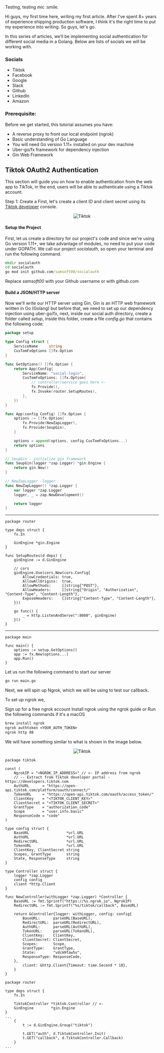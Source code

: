 Testing, testing mic :smile.

Hi guys, my first time here, writing my first article. After I've spent 8+ years of experience shipping production software, I think it's the right time to put my experience into writing. So guys, let's go.

In this series of articles, we’ll be implementing social authentication for different social media in a Golang. Below are lists of socials we will be working with.

### Socials
- Tiktok
- Facebook
- Google
- Slack
- Github
- LinkedIn
- Amazon

### Prerequisite:
Before we get started, this tutorial assumes you have:
- A reverse proxy to front our local endpoint (ngrok)
- Basic understanding of Go Language
- You will need Go version 1.11+ installed on your dev machine
- Uber-go/fx framework for dependency injection
- Gin Web Framework

## Tiktok OAuth2 Authentication

This section will guide you on how to enable authentication from the web app to TikTok, in the end, users will be able to authenticate using a Tiktok account. 

Step 1: Create a 
First, let's create a client ID and client secret using its [Tiktok developer](https://developers.tiktok.com/) console.

<p align="center">
    <img src="https://cdn.hashnode.com/res/hashnode/image/upload/v1660726608369/tn_i5xKUk.png" alt="Tiktok" />
</p>


#### Setup the Project
First, let us create a directory for our project's code and since we're using Go version 1.11+, we take advantage of modules, no need to put your code under GOPATH. We call our project *socialauth*, so open your terminal and run the following command.

```cmd
mkdir socialauth
cd socialauth
go mod init github.com/samsoft00/socialauth
``` 
Replace *samsoft00* with your Github username or with github.com

#### Build a JSON/HTTP server
Now we'll write our HTTP server using Gin, Gin is an HTTP web framework written in Go (Golang) but before that, we need to set up our dependency injection using uber-go/fx, next, inside our social auth directory, create a folder called *setup*, inside this folder, create a file *config.go* that contains the following code:


```go
package setup

type Config struct {
	ServiceName     string
	CusTomFxOptions []fx.Option
}

func GetOptions() []fx.Option {
	return App(Config{
		ServiceName: "social-login",
		CusTomFxOptions: []fx.Option{
			// controller/service goes here <-
			fx.Provide(),
			fx.Invoke(router.SetupRoutes),
		},
	})
}

func App(config Config) []fx.Option {
	options := []fx.Option{
		fx.Provide(NewZapLogger),
		fx.Provide(SeupGin),
	}

	options = append(options, config.CusTomFxOptions...)
	return options
}

// SeupGin - initialize gin framework
func SeupGin(logger *zap.Logger) *gin.Engine {
	return gin.New()
}

// NewZapLogger -logger
func NewZapLogger() *zap.Logger {
	var logger *zap.Logger
	logger, _ = zap.NewDevelopment()

	return logger
}
``` 
----

```golang
package router

type deps struct {
	fx.In

	GinEngine *gin.Engine
}

func SetupRoutes(d deps) {
	ginEngine := d.GinEngine

	// cors
	ginEngine.Use(cors.New(cors.Config{
		AllowCredentials: true,
		AllowAllOrigins:  true,
		AllowMethods:     []string{"POST"},
		AllowHeaders:     []string{"Origin", "Authorization", "Content-Type", "Content-Length"},
		ExposeHeaders:    []string{"Content-Type", "Content-Length"},
	}))

	go func() {
		_ = http.ListenAndServe(":8080", ginEngine)
	}()
}
``` 
---


```golang
package main

func main() {
	options := setup.GetOptions()
	app := fx.New(options...)
	app.Run()
}
``` 
Let us run the following command to start our server
```cmd
go run main.go
```


Next, we will spin up Ngrok, which we will be using to test our callback.

To set up ngrok we,

Sign up for a free ngrok account
Install ngrok using the ngrok guide or Run the following commands if it's a macOS

```cmd
brew install ngrok
ngrok authtoken <YOUR_AUTH_TOKEN>
ngrok http 80
```
We will have something similar to what is shown in the image below.

<p align="center">
    <img src="https://cdn.hashnode.com/res/hashnode/image/upload/v1660734617741/7xlTIs7mP.png" alt="Tiktok" />
</p>

```golang
package tiktok

const (
	NgrokIP = "<NGROK_IP_ADDRESS>" // <- IP address from ngrok
	// -- Extract from Tiktok developer portal - https://developers.tiktok.com
	AuthURL      = "https://open-api.tiktok.com/platform/oauth/connect/"
	TokenURL     = "https://open-api.tiktok.com/oauth/access_token/"
	ClientKey    = "<TIKTOK_CLIENT_KEY>"
	ClientSecret = "<TIKTOK_CLIENT_SECRET>"
	GrantType    = "authorization_code"
	Scope        = "user.info.basic"
	ResponseCode = "code"
)

type config struct {
	BaseURL                 *url.URL
	AuthURL                 *url.URL
	RedirectURL             *url.URL
	TokenURL                *url.URL
	ClientKey, ClientSecret string
	Scopes, GrantType       string
	State, ResponseType     string
}

type Controller struct {
	logger *zap.Logger
	config config
	client *http.Client
}

func NewController(withLogger *zap.Logger) *Controller {
	BaseURL := fmt.Sprintf("https://%s.ngrok.io", NgrokIP)
	RedirectURL := fmt.Sprintf("%s/tiktok/callback", BaseURL)

	return &Controller{logger: withLogger, config: config{
		BaseURL:      parseURL(BaseURL),
		RedirectURL:  parseURL(RedirectURL),
		AuthURL:      parseURL(AuthURL),
		TokenURL:     parseURL(TokenURL),
		ClientKey:    ClientKey,
		ClientSecret: ClientSecret,
		Scopes:       Scope,
		GrantType:    GrantType,
		State:        "vdcm9faw5u",
		ResponseType: ResponseCode,
	},
		client: &http.Client{Timeout: time.Second * 10},
	}
}
``` 

```golang
package router

type deps struct {
	fx.In

	TiktokController *tiktok.Controller // <-
	GinEngine        *gin.Engine
}
...
	{
		t := d.GinEngine.Group("tiktok")

		t.GET("auth", d.TiktokController.Init)
		t.GET("callback", d.TiktokController.Callback)
	}
...
``` 

